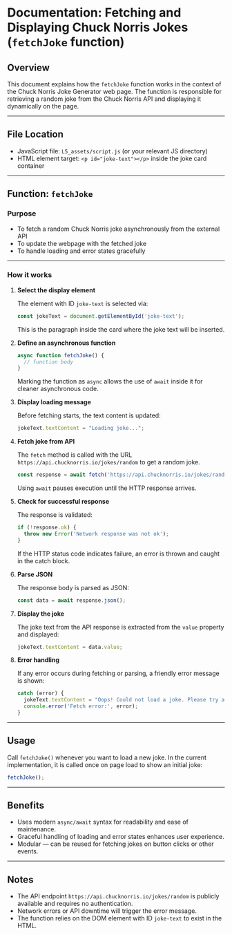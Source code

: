 # Documentation: Fetching and Displaying Chuck Norris Jokes (`fetchJoke` function)

## Overview

This document explains how the `fetchJoke` function works in the context of the Chuck Norris Joke Generator web page. The function is responsible for retrieving a random joke from the Chuck Norris API and displaying it dynamically on the page.

---

## File Location

* JavaScript file: `L5_assets/script.js` (or your relevant JS directory)
* HTML element target: `<p id="joke-text"></p>` inside the joke card container

---

## Function: `fetchJoke`

### Purpose

* To fetch a random Chuck Norris joke asynchronously from the external API
* To update the webpage with the fetched joke
* To handle loading and error states gracefully

---

### How it works

1. **Select the display element**

   The element with ID `joke-text` is selected via:

   ```js
   const jokeText = document.getElementById('joke-text');
   ```

   This is the paragraph inside the card where the joke text will be inserted.

2. **Define an asynchronous function**

   ```js
   async function fetchJoke() {
     // function body
   }
   ```

   Marking the function as `async` allows the use of `await` inside it for cleaner asynchronous code.

3. **Display loading message**

   Before fetching starts, the text content is updated:

   ```js
   jokeText.textContent = "Loading joke...";
   ```

4. **Fetch joke from API**

   The `fetch` method is called with the URL `https://api.chucknorris.io/jokes/random` to get a random joke.

   ```js
   const response = await fetch('https://api.chucknorris.io/jokes/random');
   ```

   Using `await` pauses execution until the HTTP response arrives.

5. **Check for successful response**

   The response is validated:

   ```js
   if (!response.ok) {
     throw new Error('Network response was not ok');
   }
   ```

   If the HTTP status code indicates failure, an error is thrown and caught in the catch block.

6. **Parse JSON**

   The response body is parsed as JSON:

   ```js
   const data = await response.json();
   ```

7. **Display the joke**

   The joke text from the API response is extracted from the `value` property and displayed:

   ```js
   jokeText.textContent = data.value;
   ```

8. **Error handling**

   If any error occurs during fetching or parsing, a friendly error message is shown:

   ```js
   catch (error) {
     jokeText.textContent = "Oops! Could not load a joke. Please try again.";
     console.error('Fetch error:', error);
   }
   ```

---

## Usage

Call `fetchJoke()` whenever you want to load a new joke. In the current implementation, it is called once on page load to show an initial joke:

```js
fetchJoke();
```

---

## Benefits

* Uses modern `async/await` syntax for readability and ease of maintenance.
* Graceful handling of loading and error states enhances user experience.
* Modular — can be reused for fetching jokes on button clicks or other events.

---

## Notes

* The API endpoint `https://api.chucknorris.io/jokes/random` is publicly available and requires no authentication.
* Network errors or API downtime will trigger the error message.
* The function relies on the DOM element with ID `joke-text` to exist in the HTML.